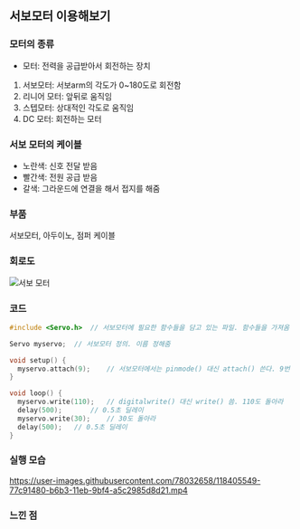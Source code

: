 ## **서보모터 이용해보기**

### **모터의 종류**

* 모터: 전력을 공급받아서 회전하는 장치

1. 서보모터: 서보arm의 각도가 0~180도로 회전함
2. 리니어 모터: 앞뒤로 움직임
3. 스텝모터: 상대적인 각도로 움직임
4. DC 모터: 회전하는 모터



### **서보 모터의 케이블**

- 노란색: 신호 전달 받음
- 빨간색: 전원 공급 받음
- 갈색: 그라운드에 연결을 해서 접지를 해줌



### **부품**

서보모터, 아두이노, 점퍼 케이블



### **회로도**
![서보 모터](https://user-images.githubusercontent.com/78032658/118405547-6ed84300-b6b3-11eb-9082-248294582223.jpg)

### **코드**

```c++
#include <Servo.h>	// 서보모터에 필요한 함수들을 담고 있는 파일. 함수들을 가져옴

Servo myservo;	// 서보모터 정의. 이름 정해줌

void setup() {
  myservo.attach(9);	// 서보모터에서는 pinmode() 대신 attach() 쓴다. 9번 핀에 서보모터 있다.
}

void loop() {
  myservo.write(110);	// digitalwrite() 대신 write() 씀. 110도 돌아라
  delay(500);		// 0.5초 딜레이 
  myservo.write(30);	// 30도 돌아라
  delay(500);	// 0.5초 딜레이
}
```



### **실행 모습**
https://user-images.githubusercontent.com/78032658/118405549-77c91480-b6b3-11eb-9bf4-a5c2985d8d21.mp4

### **느낀 점**

